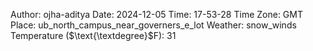 Author: ojha-aditya
Date: 2024-12-05
Time: 17-53-28
Time Zone: GMT
Place: ub_north_campus_near_governers_e_lot
Weather: snow_winds
Temperature ($\text{\textdegree}$F): 31
